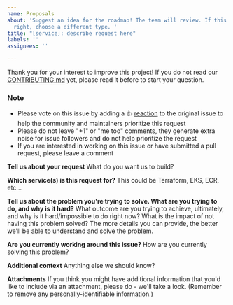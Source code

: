 ```yaml
---
name: Proposals
about: 'Suggest an idea for the roadmap! The team will review. If this doesn’t look
  right, choose a different type. '
title: "[service]: describe request here"
labels: ''
assignees: ''

---
```


Thank you for your interest to improve this project! If you do not read our [CONTRIBUTING.md](../../CONTRIBUTING.md) yet, please read it before to start your question.
<!-- To create your own contributing file, you can take inspiration from [nucleon](https://github.com/Creditas/nucleon/blob/master/CONTRIBUTING.md). Additionally check out the [github documentation](https://docs.github.com/en/communities/setting-up-your-project-for-healthy-contributions/setting-guidelines-for-repository-contributors#adding-a-contributing-file) for more detailed instructions-->

<!-- Please keep this note  -->

### Note

* Please vote on this issue by adding a 👍 [reaction](https://blog.github.com/2016-03-10-add-reactions-to-pull-requests-issues-and-comments/) to the original issue to help the community and maintainers prioritize this request
* Please do not leave "+1" or "me too" comments, they generate extra noise for issue followers and do not help prioritize the request
* If you are interested in working on this issue or have submitted a pull request, please leave a comment

<!-- Thank you for keeping this note -->


**Tell us about your request**
What do you want us to build?

**Which service(s) is this request for?**
This could be Terraform, EKS, ECR, etc...

**Tell us about the problem you're trying to solve. What are you trying to do, and why is it hard?**
What outcome are you trying to achieve, ultimately, and why is it hard/impossible to do right now? What is the impact of not having this problem solved? The more details you can provide, the better we'll be able to understand and solve the problem.

**Are you currently working around this issue?**
How are you currently solving this problem?

**Additional context**
Anything else we should know?

**Attachments**
If you think you might have additional information that you'd like to include via an attachment, please do - we'll take a look. (Remember to remove any personally-identifiable information.)